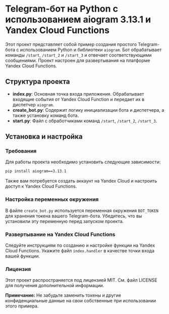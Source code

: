 # Telegram-бот на Python с использованием aiogram 3.13.1 и Yandex Cloud Functions

Этот проект представляет собой пример создания простого Telegram-бота с использованием Python и библиотеки `aiogram`. Бот обрабатывает команды `/start`, `/start_2` и `/start_3` и отвечает соответствующими сообщениями. Проект настроен для развертывания на платформе Yandex Cloud Functions.

## Структура проекта

- **index.py**: Основная точка входа приложения. Обрабатывает входящие события от Yandex Cloud Function и передает их в диспетчер `aiogram`.
- **create_bot.py**: Содержит логику инициализации бота и диспетчера, а также установку команд бота.
- **start.py**: Файл с обработчиками команд `/start`, `/start_2`, `/start_3`.

## Установка и настройка

### Требования

Для работы проекта необходимо установить следующие зависимости:

```bash
pip install aiogram==3.13.1
```

Также вам потребуется создать аккаунт на Yandex Cloud и настроить доступ к Yandex Cloud Functions.

### Настройка переменных окружения

В файле `create_bot.py` используется переменная окружения `BOT_TOKEN` для хранения токена вашего Telegram-бота. Убедитесь, что вы установили эту переменную перед запуском проекта.

### Развертывание на Yandex Cloud Functions

Следуйте инструкциям по созданию и настройке функции на Yandex Cloud Functions. Укажите файл `index.handler` в качестве точки входа вашей функции.

### Лицензия

Этот проект распространяется под лицензией MIT. См. файл LICENSE для получения дополнительной информации.

**Примечание:** Не забудьте заменить токены и другие конфиденциальные данные на свои собственные при использовании этого примера.
